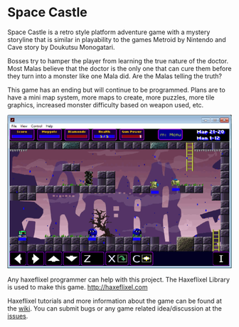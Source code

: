 # Space Castle
Space Castle is a retro style platform adventure game with a mystery storyline that is similar in playability to the games Metroid by Nintendo and Cave story by Doukutsu Monogatari.

Bosses try to hamper the player from learning the true nature of the doctor. Most Malas believe that the doctor is the only one that can cure them before they turn into a monster like one Mala did. Are the Malas telling the truth?

This game has an ending but will continue to be programmed. Plans are to have a mini map system, more maps to create, more puzzles, more tile graphics, increased monster difficulty based on weapon used, etc.

![preview](https://raw.githubusercontent.com/galoyo/SpaceCastle/master/dev/images/preview2.gif)

Any haxeflixel programmer can help with this project. The Haxeflixel Library is used to make this game. http://haxeflixel.com

Haxeflixel tutorials and more information about the game can be found at the [wiki](https://github.com/galoyo/SpaceCastle/wiki). You can submit bugs or any game related idea/discussion at the [issues](https://github.com/galoyo/SpaceCastle/issues). 

